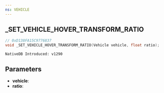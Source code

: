 ```yaml
---
ns: VEHICLE
---
```

## _SET_VEHICLE_HOVER_TRANSFORM_RATIO

```c
// 0xD138FA15C9776837
void _SET_VEHICLE_HOVER_TRANSFORM_RATIO(Vehicle vehicle, float ratio);
```

```
NativeDB Introduced: v1290
```

## Parameters
* **vehicle**:
* **ratio**:
